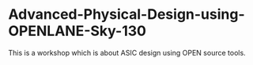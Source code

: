 # Advanced-Physical-Design-using-OPENLANE-Sky-130
This is a workshop which is about ASIC design using OPEN source tools.
<br>
